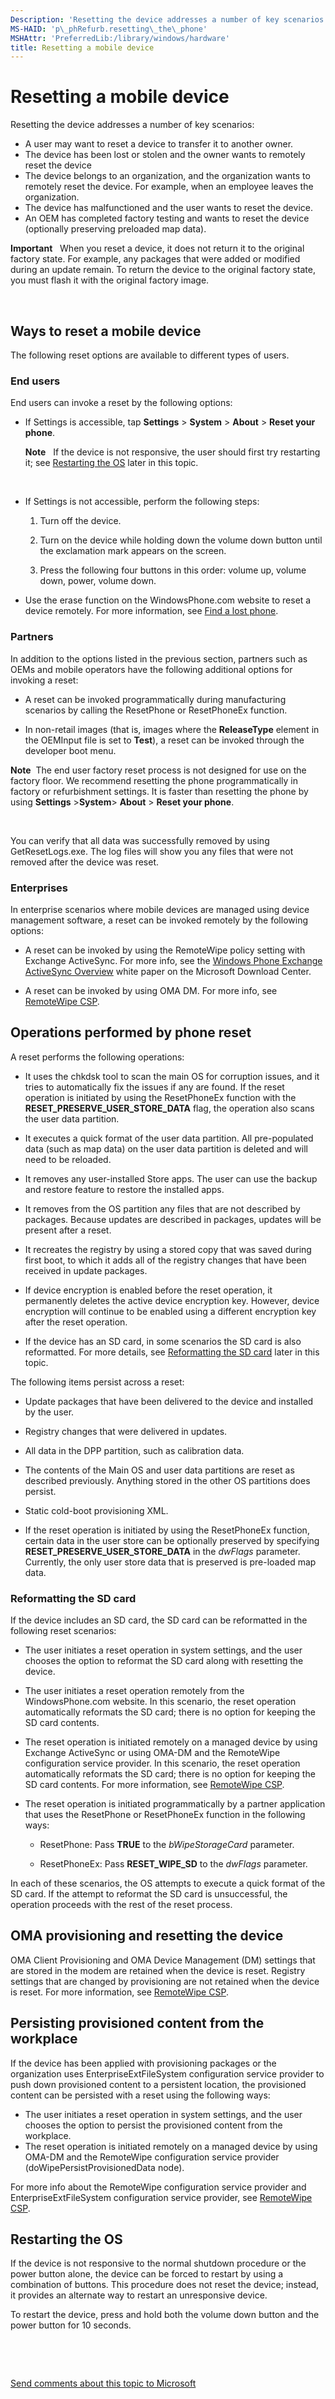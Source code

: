 ```yaml
---
Description: 'Resetting the device addresses a number of key scenarios: A user may want to reset a device to transfer it to another owner.'
MS-HAID: 'p\_phRefurb.resetting\_the\_phone'
MSHAttr: 'PreferredLib:/library/windows/hardware'
title: Resetting a mobile device
---
```


# Resetting a mobile device


Resetting the device addresses a number of key scenarios:

-   A user may want to reset a device to transfer it to another owner.
-   The device has been lost or stolen and the owner wants to remotely reset the device
-   The device belongs to an organization, and the organization wants to remotely reset the device. For example, when an employee leaves the organization.
-   The device has malfunctioned and the user wants to reset the device.
-   An OEM has completed factory testing and wants to reset the device (optionally preserving preloaded map data).

**Important**  
When you reset a device, it does not return it to the original factory state. For example, any packages that were added or modified during an update remain. To return the device to the original factory state, you must flash it with the original factory image.

 

## <span id="Ways_to_reset_a_mobile_device"></span><span id="ways_to_reset_a_mobile_device"></span><span id="WAYS_TO_RESET_A_MOBILE_DEVICE"></span>Ways to reset a mobile device


The following reset options are available to different types of users.

### <span id="End_users"></span><span id="end_users"></span><span id="END_USERS"></span>End users

End users can invoke a reset by the following options:

-   If Settings is accessible, tap **Settings** &gt; **System** &gt; **About** &gt; **Reset your phone**.

    **Note**  
    If the device is not responsive, the user should first try restarting it; see [Restarting the OS](#restarting) later in this topic.

     

-   If Settings is not accessible, perform the following steps:

    1.  Turn off the device.

    2.  Turn on the device while holding down the volume down button until the exclamation mark appears on the screen.

    3.  Press the following four buttons in this order: volume up, volume down, power, volume down.

-   Use the erase function on the WindowsPhone.com website to reset a device remotely. For more information, see [Find a lost phone](http://www.windowsphone.com/how-to/wp8/basics/find-a-lost-phone).

### <span id="Partners"></span><span id="partners"></span><span id="PARTNERS"></span>Partners

In addition to the options listed in the previous section, partners such as OEMs and mobile operators have the following additional options for invoking a reset:

-   A reset can be invoked programmatically during manufacturing scenarios by calling the ResetPhone or ResetPhoneEx function.

-   In non-retail images (that is, images where the **ReleaseType** element in the OEMInput file is set to **Test**), a reset can be invoked through the developer boot menu.

**Note**  The end user factory reset process is not designed for use on the factory floor. We recommend resetting the phone programmatically in factory or refurbishment settings. It is faster than resetting the phone by using **Settings** &gt;**System**&gt; **About** &gt; **Reset your phone**.

 

You can verify that all data was successfully removed by using GetResetLogs.exe. The log files will show you any files that were not removed after the device was reset.

### <span id="Enterprises"></span><span id="enterprises"></span><span id="ENTERPRISES"></span>Enterprises

In enterprise scenarios where mobile devices are managed using device management software, a reset can be invoked remotely by the following options:

-   A reset can be invoked by using the RemoteWipe policy setting with Exchange ActiveSync. For more info, see the [Windows Phone Exchange ActiveSync Overview](http://go.microsoft.com/fwlink/?LinkId=270085) white paper on the Microsoft Download Center.

-   A reset can be invoked by using OMA DM. For more info, see [RemoteWipe CSP](http://go.microsoft.com/fwlink/p/?LinkId=708418).

## <span id="Operations_performed_by_phone_reset"></span><span id="operations_performed_by_phone_reset"></span><span id="OPERATIONS_PERFORMED_BY_PHONE_RESET"></span>Operations performed by phone reset


A reset performs the following operations:

-   It uses the chkdsk tool to scan the main OS for corruption issues, and it tries to automatically fix the issues if any are found. If the reset operation is initiated by using the ResetPhoneEx function with the **RESET\_PRESERVE\_USER\_STORE\_DATA** flag, the operation also scans the user data partition.

-   It executes a quick format of the user data partition. All pre-populated data (such as map data) on the user data partition is deleted and will need to be reloaded.

-   It removes any user-installed Store apps. The user can use the backup and restore feature to restore the installed apps.

-   It removes from the OS partition any files that are not described by packages. Because updates are described in packages, updates will be present after a reset.

-   It recreates the registry by using a stored copy that was saved during first boot, to which it adds all of the registry changes that have been received in update packages.

-   If device encryption is enabled before the reset operation, it permanently deletes the active device encryption key. However, device encryption will continue to be enabled using a different encryption key after the reset operation.

-   If the device has an SD card, in some scenarios the SD card is also reformatted. For more details, see [Reformatting the SD card](#sdcard) later in this topic.

The following items persist across a reset:

-   Update packages that have been delivered to the device and installed by the user.

-   Registry changes that were delivered in updates.

-   All data in the DPP partition, such as calibration data.

-   The contents of the Main OS and user data partitions are reset as described previously. Anything stored in the other OS partitions does persist.

-   Static cold-boot provisioning XML.

-   If the reset operation is initiated by using the ResetPhoneEx function, certain data in the user store can be optionally preserved by specifying **RESET\_PRESERVE\_USER\_STORE\_DATA** in the *dwFlags* parameter. Currently, the only user store data that is preserved is pre-loaded map data.

### <span id="sdcard"></span><span id="SDCARD"></span>Reformatting the SD card

If the device includes an SD card, the SD card can be reformatted in the following reset scenarios:

-   The user initiates a reset operation in system settings, and the user chooses the option to reformat the SD card along with resetting the device.

-   The user initiates a reset operation remotely from the WindowsPhone.com website. In this scenario, the reset operation automatically reformats the SD card; there is no option for keeping the SD card contents.

-   The reset operation is initiated remotely on a managed device by using Exchange ActiveSync or using OMA-DM and the RemoteWipe configuration service provider. In this scenario, the reset operation automatically reformats the SD card; there is no option for keeping the SD card contents. For more information, see [RemoteWipe CSP](http://go.microsoft.com/fwlink/p/?LinkId=708418).

-   The reset operation is initiated programmatically by a partner application that uses the ResetPhone or ResetPhoneEx function in the following ways:

    -   ResetPhone: Pass **TRUE** to the *bWipeStorageCard* parameter.

    -   ResetPhoneEx: Pass **RESET\_WIPE\_SD** to the *dwFlags* parameter.

In each of these scenarios, the OS attempts to execute a quick format of the SD card. If the attempt to reformat the SD card is unsuccessful, the operation proceeds with the rest of the reset process.

## <span id="OMA_provisioning_and_resetting_the_device"></span><span id="oma_provisioning_and_resetting_the_device"></span><span id="OMA_PROVISIONING_AND_RESETTING_THE_DEVICE"></span>OMA provisioning and resetting the device


OMA Client Provisioning and OMA Device Management (DM) settings that are stored in the modem are retained when the device is reset. Registry settings that are changed by provisioning are not retained when the device is reset. For more information, see [RemoteWipe CSP](http://go.microsoft.com/fwlink/p/?LinkId=708418).

## <span id="Persisting_provisioned_content_from_the_workplace"></span><span id="persisting_provisioned_content_from_the_workplace"></span><span id="PERSISTING_PROVISIONED_CONTENT_FROM_THE_WORKPLACE"></span>Persisting provisioned content from the workplace


If the device has been applied with provisioning packages or the organization uses EnterpriseExtFileSystem configuration service provider to push down provisioned content to a persistent location, the provisioned content can be persisted with a reset using the following ways:

-   The user initiates a reset operation in system settings, and the user chooses the option to persist the provisioned content from the workplace.
-   The reset operation is initiated remotely on a managed device by using OMA-DM and the RemoteWipe configuration service provider (doWipePersistProvisionedData node).

For more info about the RemoteWipe configuration service provider and EnterpriseExtFileSystem configuration service provider, see [RemoteWipe CSP](http://go.microsoft.com/fwlink/p/?LinkId=708418).

## <span id="Restarting"></span><span id="restarting"></span><span id="RESTARTING"></span>Restarting the OS


If the device is not responsive to the normal shutdown procedure or the power button alone, the device can be forced to restart by using a combination of buttons. This procedure does not reset the device; instead, it provides an alternate way to restart an unresponsive device.

To restart the device, press and hold both the volume down button and the power button for 10 seconds.

 

 

[Send comments about this topic to Microsoft](mailto:wsddocfb@microsoft.com?subject=Documentation%20feedback%20%5Bp_phRefurb\p_phRefurb%5D:%20Resetting%20a%20mobile%20device%20%20RELEASE:%20%284/11/2016%29&body=%0A%0APRIVACY%20STATEMENT%0A%0AWe%20use%20your%20feedback%20to%20improve%20the%20documentation.%20We%20don't%20use%20your%20email%20address%20for%20any%20other%20purpose,%20and%20we'll%20remove%20your%20email%20address%20from%20our%20system%20after%20the%20issue%20that%20you're%20reporting%20is%20fixed.%20While%20we're%20working%20to%20fix%20this%20issue,%20we%20might%20send%20you%20an%20email%20message%20to%20ask%20for%20more%20info.%20Later,%20we%20might%20also%20send%20you%20an%20email%20message%20to%20let%20you%20know%20that%20we've%20addressed%20your%20feedback.%0A%0AFor%20more%20info%20about%20Microsoft's%20privacy%20policy,%20see%20http://privacy.microsoft.com/default.aspx. "Send comments about this topic to Microsoft")



